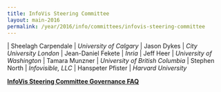 ```yaml
---
title: InfoVis Steering Committee
layout: main-2016
permalink: /year/2016/info/committees/infovis-steering-committee
---
```


| Sheelagh Carpendale	| *University of Calgary*
| Jason Dykes	| *City University London*
| Jean-Daniel Fekete	| *Inria*
| Jeff Heer	| *University of Washington*
| Tamara Munzner	| *University of British Columbia*
| Stephen North	| *Infovisible, LLC*
| Hanspeter Pfister	| *Harvard University*

**[InfoVis Steering Committee Governance FAQ](http://ieeevis.org/attachments/InfoVis_SC_Policies_FAQ.pdf)**

